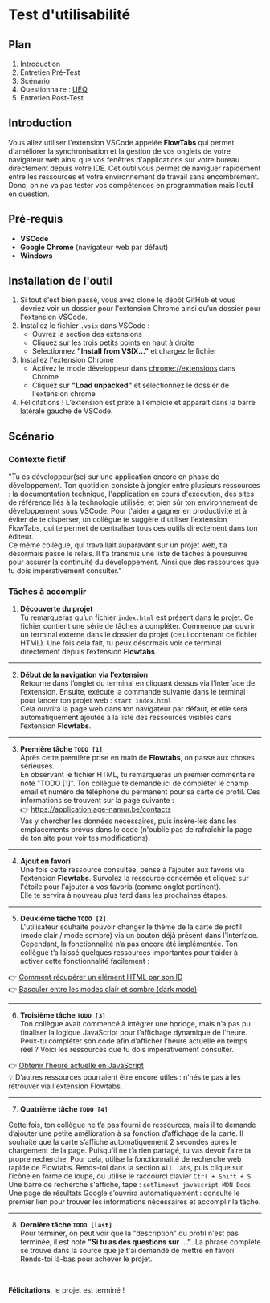# Test d'utilisabilité

## Plan
1. Introduction
2. Entretien Pré-Test
3. Scénario
4. Questionnaire : [UEQ](https://forms.gle/hPe9bXhZwvbx4Rqp9)
5. Entretien Post-Test

## Introduction

Vous allez utiliser l'extension VSCode appelée **FlowTabs** qui permet d'améliorer la synchronisation et la gestion de vos onglets de votre navigateur web ainsi que vos fenêtres d'applications sur votre bureau directement depuis votre IDE. Cet outil vous permet de naviguer rapidement entre les ressources et votre environnement de travail sans encombrement. Donc, on ne va pas tester vos compétences en programmation mais l’outil en question.


## Pré-requis

- **VSCode**
- **Google Chrome** (navigateur web par défaut)
- **Windows**


## Installation de l'outil

1. Si tout s'est bien passé, vous avez cloné le dépôt GitHub et vous devriez voir un dossier pour l'extension Chrome ainsi qu’un dossier pour l'extension VSCode.
2. Installez le fichier `.vsix` dans VSCode :
    - Ouvrez la section des extensions
    - Cliquez sur les trois petits points en haut à droite
    - Sélectionnez **"Install from VSIX..."** et chargez le fichier
3. Installez l'extension Chrome :
    - Activez le mode développeur dans [chrome://extensions](chrome://extensions) dans Chrome
    - Cliquez sur **"Load unpacked"** et sélectionnez le dossier de l'extension chrome
4. Félicitations ! L’extension est prête à l'emploie et apparaît dans la barre latérale gauche de VSCode.


## Scénario

### Contexte fictif

"Tu es développeur(se) sur une application encore en phase de développement. Ton quotidien consiste à jongler entre plusieurs ressources : la documentation technique, l'application en cours d'exécution, des sites de référence liés à la technologie utilisée, et bien sûr ton environnement de développement sous VSCode. Pour t'aider à gagner en productivité et à éviter de te disperser, un collègue te suggère d'utiliser l'extension FlowTabs, qui te permet de centraliser tous ces outils directement dans ton éditeur.  
Ce même collègue, qui travaillait auparavant sur un projet web, t’a désormais passé le relais. Il t’a transmis une liste de tâches à poursuivre pour assurer la continuité du développement. Ainsi que des ressources que tu dois impérativement consulter."


### Tâches à accomplir

1. **Découverte du projet**  
Tu remarqueras qu’un fichier `index.html` est présent dans le projet. Ce fichier contient une série de tâches à compléter.
Commence par ouvrir un terminal externe dans le dossier du projet (celui contenant ce fichier HTML).
Une fois cela fait, tu peux désormais voir ce terminal directement depuis l’extension **Flowtabs**.

---

2. **Début de la navigation via l’extension**  
Retourne dans l’onglet du terminal en cliquant dessus via l’interface de l’extension.
Ensuite, exécute la commande suivante dans le terminal pour lancer ton projet web : `start index.html`  
Cela ouvrira la page web dans ton navigateur par défaut, et elle sera automatiquement ajoutée à la liste des ressources visibles dans l’extension **Flowtabs**.

---

3. **Première tâche `TODO [1]`**  
Après cette première prise en main de **Flowtabs**, on passe aux choses sérieuses.  
En observant le fichier HTML, tu remarqueras un premier commentaire noté "TODO [1]". Ton collègue te demande ici de compléter le champ email et numéro de téléphone du permanent pour sa carte de profil.
Ces informations se trouvent sur la page suivante :  
👉 https://application.age-namur.be/contacts  
Vas y chercher les données nécessaires, puis insère-les dans les emplacements prévus dans le code (n'oublie pas de rafraîchir la page de ton site pour voir tes modifications).

---

4. **Ajout en favori**  
Une fois cette ressource consultée, pense à l’ajouter aux favoris via l’extension **Flowtabs**. Survolez la ressource concernée et cliquez sur l'étoile pour l'ajouter à vos favoris (comme onglet pertinent).  
Elle te servira à nouveau plus tard dans les prochaines étapes.

---

5. **Deuxième tâche `TODO [2]`**   
L'utilisateur souhaite pouvoir changer le thème de la carte de profil (mode clair / mode sombre) via un bouton déjà présent dans l'interface. Cependant, la fonctionnalité n’a pas encore été implémentée. Ton collègue t’a laissé quelques ressources importantes pour t’aider à activer cette fonctionnalité facilement :

👉 [Comment récupérer un élément HTML par son ID](https://developer.mozilla.org/en-US/docs/Web/API/Document/getElementById)  
👉 [Basculer entre les modes clair et sombre (dark mode)](https://www.w3schools.com/howto/howto_js_toggle_dark_mode.asp)

---

6. **Troisième tâche `TODO [3]`**  
Ton collègue avait commencé à intégrer une horloge, mais n’a pas pu finaliser la logique JavaScript pour l’affichage dynamique de l’heure. Peux-tu compléter son code afin d’afficher l’heure actuelle en temps réel ? Voici les ressources que tu dois impérativement consulter.

👉 [Obtenir l’heure actuelle en JavaScript](https://developer.mozilla.org/fr/docs/Web/JavaScript/Reference/Global_Objects/Date/toLocaleTimeString)  
💡 D’autres ressources pourraient être encore utiles : n’hésite pas à les retrouver via l'extension Flowtabs.

---

7. **Quatrième tâche `TODO [4]`**

Cette fois, ton collègue ne t’a pas fourni de ressources, mais il te demande d’ajouter une petite amélioration à sa fonction d’affichage de la carte. Il souhaite que la carte s’affiche automatiquement 2 secondes après le chargement de la page.
Puisqu’il ne t’a rien partagé, tu vas devoir faire ta propre recherche. Pour cela, utilise la fonctionnalité de recherche web rapide de Flowtabs.
Rends-toi dans la section `All Tabs`, puis clique sur l’icône en forme de loupe, ou utilise le raccourci clavier `Ctrl + Shift + S`.  
Une barre de recherche s'affiche, tape : `setTimeout javascript MDN Docs`.  
Une page de résultats Google s’ouvrira automatiquement : consulte le premier lien pour trouver les informations nécessaires et accomplir la tâche.

---

8. **Dernière tâche `TODO [last]`**  
Pour terminer, on peut voir que la "description" du profil n'est pas terminée, il est noté **"Si tu as des questions sur ..."**. La phrase complète se trouve dans la source que je t'ai demandé de mettre en favori. Rends-toi là-bas pour achever le projet.

<br>

**Félicitations**, le projet est terminé !


